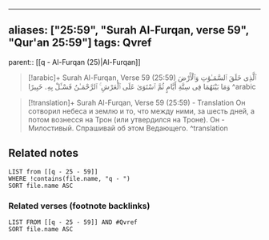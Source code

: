 
---
aliases: ["25:59", "Surah Al-Furqan, verse 59", "Qur'an 25:59"]
tags: Qvref
---

parent:: [[q - Al-Furqan (25)|Al-Furqan]]

> [!arabic]+ Surah Al-Furqan, Verse 59 (25:59)
> <span class="quran-arabic">ٱلَّذِى خَلَقَ ٱلسَّمَـٰوَٰتِ وَٱلْأَرْضَ وَمَا بَيْنَهُمَا فِى سِتَّةِ أَيَّامٍ ثُمَّ ٱسْتَوَىٰ عَلَى ٱلْعَرْشِ ۚ ٱلرَّحْمَـٰنُ فَسْـَٔلْ بِهِۦ خَبِيرًا</span>
^arabic

> [!translation]+ Surah Al-Furqan, Verse 59 (25:59) - Translation
> Он сотворил небеса и землю и то, что между ними, за шесть дней, а потом вознесся на Трон (или утвердился на Троне). Он - Милостивый. Спрашивай об этом Ведающего.
^translation



## Related notes
```dataview
LIST from [[q - 25 - 59]]
WHERE !contains(file.name, "q - ")
SORT file.name ASC
```

### Related verses (footnote backlinks)
```dataview
LIST FROM [[q - 25 - 59]] AND #Qvref
SORT file.name ASC
```

